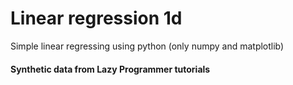 # Linear regression 1d
 Simple linear regressing using python (only numpy and matplotlib)


#### Synthetic data from Lazy Programmer tutorials
